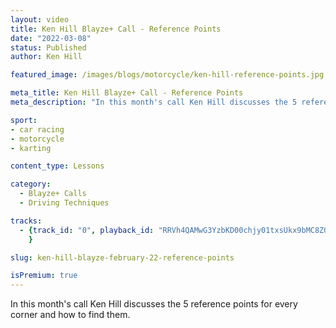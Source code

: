 ```yaml
---
layout: video
title: Ken Hill Blayze+ Call - Reference Points
date: "2022-03-08"
status: Published
author: Ken Hill

featured_image: /images/blogs/motorcycle/ken-hill-reference-points.jpg

meta_title: Ken Hill Blayze+ Call - Reference Points
meta_description: "In this month's call Ken Hill discusses the 5 reference points for every corner and how to find them."

sport:
- car racing
- motorcycle
- karting 

content_type: Lessons

category:
  - Blayze+ Calls
  - Driving Techniques

tracks:
  - {track_id: "0", playback_id: "RRVh4QAMwG3YzbKD00chjy01txsUkx9bMC8Z01AUSZVhNk", lesson_name: "Ken Hill Blayze+ Call - Reference Points", lesson_desc: "In this month's call Ken Hill discusses the 5 reference points for every corner and how to find them.<br/>Our 5 reference points are:<br/>1) Exit apex<br/>2) Entry apex<br/>3) Slow point of the corner<br/>4) Turn in point<br/>5) Braking point<br /><br/>Learn how you can find all the reference points in any corner in this months Blayze+ call with Ken Hill.<br/><li>The exceptions to the rule... When we are okay with early throttle application?</li>"
	}

slug: ken-hill-blayze-february-22-reference-points

isPremium: true
---
```


In this month's call Ken Hill discusses the 5 reference points for every corner and how to find them.
